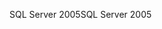 <span data-ttu-id="72c5b-101">SQL Server 2005</span><span class="sxs-lookup"><span data-stu-id="72c5b-101">SQL Server 2005</span></span>